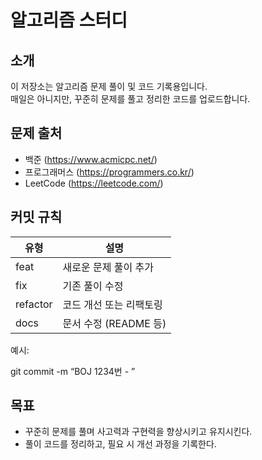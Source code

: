 # 알고리즘 스터디

## 소개
이 저장소는 알고리즘 문제 풀이 및 코드 기록용입니다.  
매일은 아니지만, 꾸준히 문제를 풀고 정리한 코드를 업로드합니다.

## 문제 출처
- 백준 (https://www.acmicpc.net/)
- 프로그래머스 (https://programmers.co.kr/)
- LeetCode (https://leetcode.com/)

## 커밋 규칙
| 유형 | 설명 |
|------|------|
| feat | 새로운 문제 풀이 추가 |
| fix | 기존 풀이 수정 |
| refactor | 코드 개선 또는 리팩토링 |
| docs | 문서 수정 (README 등) |

예시:

git commit -m “BOJ 1234번 - ”

## 목표
- 꾸준히 문제를 풀며 사고력과 구현력을 향상시키고 유지시킨다.
- 풀이 코드를 정리하고, 필요 시 개선 과정을 기록한다.
